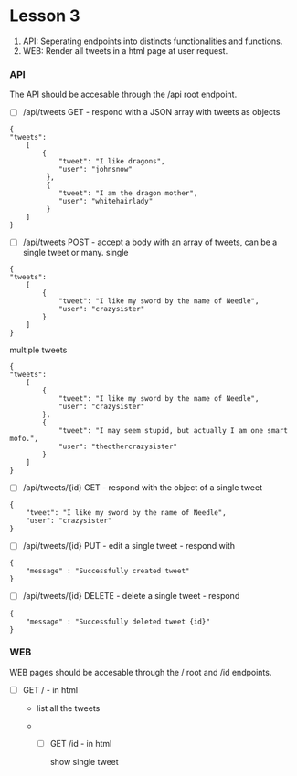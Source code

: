 # Lesson 3
1. API: Seperating endpoints into distincts functionalities and functions. 
2. WEB: Render all tweets in a html page at user request. 

### API
The API should be accesable through the /api root endpoint.
- [ ] /api/tweets GET - respond with a JSON array with tweets as objects
```
{
"tweets": 
    [
        {
            "tweet": "I like dragons",
            "user": "johnsnow"
         },
         {
            "tweet": "I am the dragon mother",
            "user": "whitehairlady"
         }
    ]
}
```

- [ ] /api/tweets POST - accept a body with an array of tweets, can be a single tweet or many. 
single
```
{
"tweets": 
    [
        {
            "tweet": "I like my sword by the name of Needle",
            "user": "crazysister"
        }
    ]
}
```

multiple tweets
```
{
"tweets": 
    [
        {
            "tweet": "I like my sword by the name of Needle",
            "user": "crazysister"
        },
        {
            "tweet": "I may seem stupid, but actually I am one smart mofo.",
            "user": "theothercrazysister"
        }
    ]
}
```

- [ ] /api/tweets/{id} GET - respond with the object of a single tweet
```
{
    "tweet": "I like my sword by the name of Needle",
    "user": "crazysister"
}
```
 
- [ ] /api/tweets/{id} PUT - edit a single tweet - respond with 
```
{
    "message" : "Successfully created tweet"
}
```

- [ ] /api/tweets/{id} DELETE - delete a single tweet - respond
```
{
    "message" : "Successfully deleted tweet {id}"
}
```

### WEB
WEB pages should be accesable through the / root and /id endpoints.
- [ ] GET / - in html <ul> <li> list all the tweets
- - [ ] GET /id - in html <p> show single tweet


